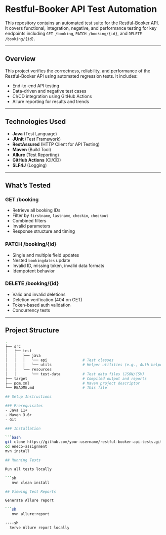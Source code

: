 # Restful-Booker API Test Automation

This repository contains an automated test suite for the [Restful-Booker API](https://restful-booker.herokuapp.com). It covers functional, integration, negative, and performance testing for key endpoints including `GET /booking`, `PATCH /booking/{id}`, and `DELETE /booking/{id}`.

---

##  Overview

This project verifies the correctness, reliability, and performance of the Restful-Booker API using automated regression tests. It includes:
- End-to-end API testing
- Data-driven and negative test cases
- CI/CD integration using GitHub Actions
- Allure reporting for results and trends

---

##  Technologies Used

- **Java** (Test Language)
- **JUnit** (Test Framework)
- **RestAssured** (HTTP Client for API Testing)
- **Maven** (Build Tool)
- **Allure** (Test Reporting)
- **GitHub Actions** (CI/CD)
- **SLF4J** (Logging)

---

## What’s Tested

###  GET /booking
- Retrieve all booking IDs
- Filter by `firstname`, `lastname`, `checkin`, `checkout`
- Combined filters
- Invalid parameters
- Response structure and timing

###  PATCH /booking/{id}
- Single and multiple field updates
- Nested `bookingdates` update
- Invalid ID, missing token, invalid data formats
- Idempotent behavior

###  DELETE /booking/{id}
- Valid and invalid deletions
- Deletion verification (404 on GET)
- Token-based auth validation
- Concurrency tests

---

##  Project Structure

```bash
.
├── src
│   ├── test
│   │   ├── java
│   │   │   └── api                # Test classes
│   │   │   └── utils              # Helper utilities (e.g., Auth helper)
│   │   └── resources
│   │       └── test-data          # Test data files (JSON/CSV)
├── target                         # Compiled output and reports
├── pom.xml                        # Maven project descriptor
└── README.md                      # This file

## Setup Instructions

### Prerequisites
- Java 11+
- Maven 3.6+
- Git

### Installation

```bash
git clone https://github.com/your-username/restful-booker-api-tests.git
cd eneco-assignment
mvn install

## Running Tests

Run all tests locally

```sh
   mvn clean install

## Viewing Test Reports

Generate Allure report

```sh
   mvn allure:report

----sh
  Serve Allure report locally
